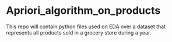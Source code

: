 # Apriori_algorithm_on_products
This repo will contain python files used on EDA over a dataset that represents all products sold in a grocery store during a year. 
